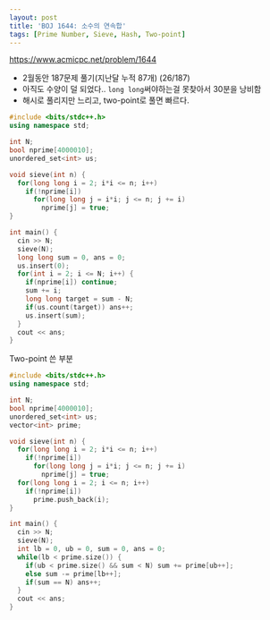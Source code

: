 ```yaml
---
layout: post
title: 'BOJ 1644: 소수의 연속합'
tags: [Prime Number, Sieve, Hash, Two-point]
---
```


<https://www.acmicpc.net/problem/1644>

- 2월동안 187문제 풀기(지난달 누적 87개) (26/187)
- 아직도 수양이 덜 되었다.. `long long`써야하는걸 못찾아서 30분을 낭비함
- 해시로 풀리지만 느리고, two-point로 풀면 빠르다.

```c++
#include <bits/stdc++.h>
using namespace std;

int N;
bool nprime[4000010];
unordered_set<int> us;

void sieve(int n) {
  for(long long i = 2; i*i <= n; i++)
    if(!nprime[i])
      for(long long j = i*i; j <= n; j += i)
        nprime[j] = true;
}

int main() {
  cin >> N;
  sieve(N);
  long long sum = 0, ans = 0;
  us.insert(0);
  for(int i = 2; i <= N; i++) {
    if(nprime[i]) continue;
    sum += i;
    long long target = sum - N;
    if(us.count(target)) ans++;
    us.insert(sum);
  }
  cout << ans;
}
```

Two-point 쓴 부분

```c++
#include <bits/stdc++.h>
using namespace std;

int N;
bool nprime[4000010];
unordered_set<int> us;
vector<int> prime;

void sieve(int n) {
  for(long long i = 2; i*i <= n; i++)
    if(!nprime[i])
      for(long long j = i*i; j <= n; j += i)
        nprime[j] = true;
  for(long long i = 2; i <= n; i++)
    if(!nprime[i])
      prime.push_back(i);
}

int main() {
  cin >> N;
  sieve(N);
  int lb = 0, ub = 0, sum = 0, ans = 0;
  while(lb < prime.size()) {
    if(ub < prime.size() && sum < N) sum += prime[ub++];
    else sum -= prime[lb++];
    if(sum == N) ans++;
  }
  cout << ans;
}
```
